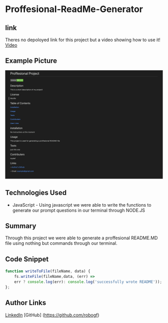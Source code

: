 # Proffesional-ReadMe-Generator

## link 
Theres no depoloyed link for this project but a video showing how to use it!
[Video](https://watch.screencastify.com/v/UoJ7n16giswEWcOWQQLi)


## Example Picture 
 ![site](/Screen%20Shot%202022-10-21%20at%2011.07.44%20PM.png)

## Technologies Used 
- JavaScript - Using javascript we were able to write the functions to generate our prompt questions in our terminal through NODE.JS

## Summary 
Through this project we were able to generate a proffesional README.MD file using nothing but commands through our terminal.

## Code Snippet 

``` JavaScript
function writeToFile(fileName, data) {
    fs.writeFile(fileName,data, (err) =>
    err ? console.log(err): console.log('successfully wrote README'));
};
```
## Author Links

[LinkedIn](https://www.linkedin.com/in/angel-matias-01120b251/)
[GitHub] (https://github.com/robogf)
